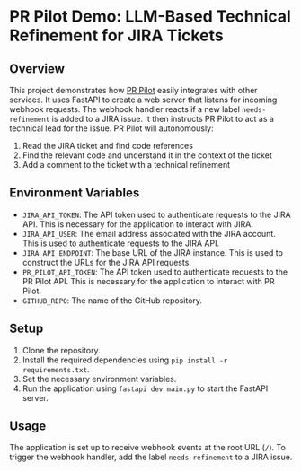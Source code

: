 # PR Pilot Demo: LLM-Based Technical Refinement for JIRA Tickets

## Overview
This project demonstrates how [PR Pilot](https://www.pr-pilot.ai) easily integrates with other services. It uses FastAPI to create a web server that listens for incoming webhook requests.
The webhook handler reacts if a new label `needs-refinement` is added to a JIRA issue. It then instructs PR Pilot to
act as a technical lead for the issue. PR Pilot will autonomously:

1. Read the JIRA ticket and find code references
2. Find the relevant code and understand it in the context of the ticket
3. Add a comment to the ticket with a technical refinement


## Environment Variables
- `JIRA_API_TOKEN`: The API token used to authenticate requests to the JIRA API. This is necessary for the application to interact with JIRA.
- `JIRA_API_USER`: The email address associated with the JIRA account. This is used to authenticate requests to the JIRA API.
- `JIRA_API_ENDPOINT`: The base URL of the JIRA instance. This is used to construct the URLs for the JIRA API requests.
- `PR_PILOT_API_TOKEN`: The API token used to authenticate requests to the PR Pilot API. This is necessary for the application to interact with PR Pilot.
- `GITHUB_REPO`: The name of the GitHub repository.

## Setup
1. Clone the repository.
2. Install the required dependencies using `pip install -r requirements.txt`.
3. Set the necessary environment variables.
4. Run the application using `fastapi dev main.py` to start the FastAPI server.

## Usage
The application is set up to receive webhook events at the root URL (`/`).
To trigger the webhook handler, add the label `needs-refinement` to a JIRA issue.